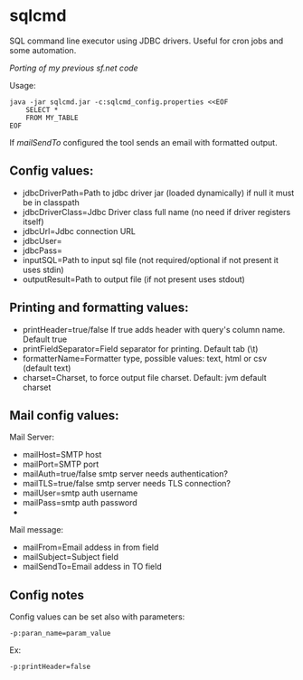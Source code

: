 # sqlcmd
SQL command line executor using JDBC drivers. Useful for cron jobs and some automation.

_Porting of my previous sf.net code_

Usage:

    java -jar sqlcmd.jar -c:sqlcmd_config.properties <<EOF
        SELECT *
        FROM MY_TABLE
    EOF

If _mailSendTo_ configured the tool sends an email with formatted output.

## Config values:

* jdbcDriverPath=Path to jdbc driver jar (loaded dynamically) if null it must be in classpath
* jdbcDriverClass=Jdbc Driver class full name (no need if driver registers itself)
* jdbcUrl=Jdbc connection URL
* jdbcUser=
* jdbcPass=
* inputSQL=Path to input sql file (not required/optional if not present it uses stdin)
* outputResult=Path to output file (if not present uses stdout)

## Printing and formatting values:
* printHeader=true/false If true adds header with query's column name. Default true
* printFieldSeparator=Field separator for printing. Default tab (\t)
* formatterName=Formatter type, possible values: text, html or csv (default text)
* charset=Charset, to force output file charset. Default: jvm default charset

## Mail config values:

Mail Server:
* mailHost=SMTP host
* mailPort=SMTP port
* mailAuth=true/false smtp server needs authentication?
* mailTLS=true/false smtp server needs TLS connection?
* mailUser=smtp auth username
* mailPass=smtp auth password
* 
Mail message:
* mailFrom=Email addess in from field
* mailSubject=Subject field
* mailSendTo=Email addess in TO field

## Config notes

Config values can be set also with parameters:

    -p:paran_name=param_value

Ex:

    -p:printHeader=false

